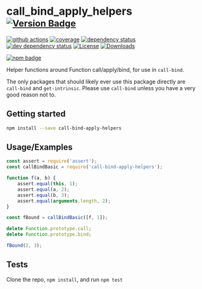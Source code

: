 # call_bind_apply_helpers <sup>[![Version Badge][npm-version-svg]][package-url]</sup>

[![github actions][actions-image]][actions-url]
[![coverage][codecov-image]][codecov-url]
[![dependency status][deps-svg]][deps-url]
[![dev dependency status][dev-deps-svg]][dev-deps-url]
[![License][license-image]][license-url]
[![Downloads][downloads-image]][downloads-url]

[![npm badge][npm-badge-png]][package-url]

Helper functions around Function call/apply/bind, for use in `call-bind`.

The only packages that should likely ever use this package directly are `call-bind` and `get-intrinsic`.
Please use `call-bind` unless you have a very good reason not to.

## Getting started

```sh
npm install --save call-bind-apply-helpers
```

## Usage/Examples

```js
const assert = require('assert');
const callBindBasic = require('call-bind-apply-helpers');

function f(a, b) {
	assert.equal(this, 1);
	assert.equal(a, 2);
	assert.equal(b, 3);
	assert.equal(arguments.length, 2);
}

const fBound = callBindBasic([f, 1]);

delete Function.prototype.call;
delete Function.prototype.bind;

fBound(2, 3);
```

## Tests

Clone the repo, `npm install`, and run `npm test`

[package-url]: https://npmjs.org/package/call-bind-apply-helpers
[npm-version-svg]: https://versionbadg.es/ljharb/call-bind-apply-helpers.svg
[deps-svg]: https://david-dm.org/ljharb/call-bind-apply-helpers.svg
[deps-url]: https://david-dm.org/ljharb/call-bind-apply-helpers
[dev-deps-svg]: https://david-dm.org/ljharb/call-bind-apply-helpers/dev-status.svg
[dev-deps-url]: https://david-dm.org/ljharb/call-bind-apply-helpers#info=devDependencies
[npm-badge-png]: https://nodei.co/npm/call-bind-apply-helpers.png?downloads=true&stars=true
[license-image]: https://img.shields.io/npm/l/call-bind-apply-helpers.svg
[license-url]: LICENSE
[downloads-image]: https://img.shields.io/npm/dm/call-bind-apply-helpers.svg
[downloads-url]: https://npm-stat.com/charts.html?package=call-bind-apply-helpers
[codecov-image]: https://codecov.io/gh/ljharb/call-bind-apply-helpers/branch/main/graphs/badge.svg
[codecov-url]: https://app.codecov.io/gh/ljharb/call-bind-apply-helpers/
[actions-image]: https://img.shields.io/endpoint?url=https://github-actions-badge-u3jn4tfpocch.runkit.sh/ljharb/call-bind-apply-helpers
[actions-url]: https://github.com/ljharb/call-bind-apply-helpers/actions
